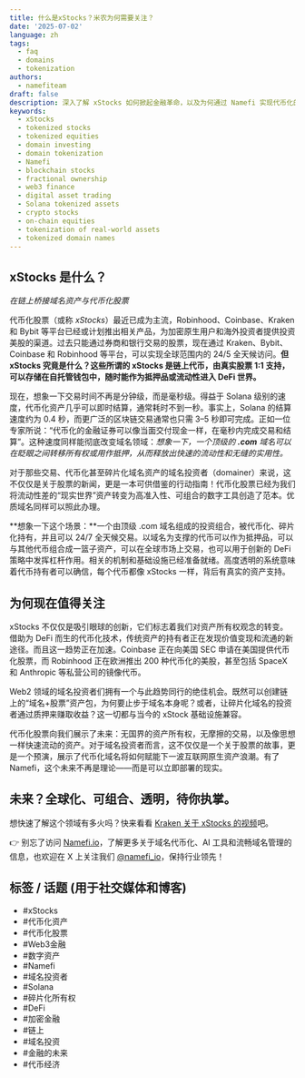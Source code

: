 ```yaml
---
title: 什么是xStocks？米农为何需要关注？
date: '2025-07-02'
language: zh
tags:
  - faq
  - domains
  - tokenization
authors:
  - namefiteam
draft: false
description: 深入了解 xStocks 如何掀起金融革命，以及为何通过 Namefi 实现代币化的域名投资者，能够在这场数字化转型中抢占先机。
keywords:
  - xStocks
  - tokenized stocks
  - tokenized equities
  - domain investing
  - domain tokenization
  - Namefi
  - blockchain stocks
  - fractional ownership
  - web3 finance
  - digital asset trading
  - Solana tokenized assets
  - crypto stocks
  - on-chain equities
  - tokenization of real-world assets
  - tokenized domain names
---
```

## xStocks 是什么？

_在链上桥接域名资产与代币化股票_

代币化股票（或称 _xStocks_）最近已成为主流，Robinhood、Coinbase、Kraken 和 Bybit 等平台已经或计划推出相关产品，为加密原生用户和海外投资者提供投资美股的渠道。过去只能通过券商和银行交易的股票，现在通过 Kraken、Bybit、Coinbase 和 Robinhood 等平台，可以实现全球范围内的 24/5 全天候访问。**但 xStocks 究竟是什么？这些所谓的 xStocks 是链上代币，由真实股票 1:1 支持，可以存储在自托管钱包中，随时能作为抵押品或流动性进入 DeFi 世界。**

现在，想象一下交易时间不再是分钟级，而是毫秒级。得益于 Solana 级别的速度，代币化资产几乎可以即时结算，通常耗时不到一秒。事实上，Solana 的结算速度约为 0.4 秒，而更广泛的区块链交易通常也只需 3–5 秒即可完成。正如一位专家所说：“代币化的金融证券可以像当面交付现金一样，在毫秒内完成交易和结算”。这种速度同样能彻底改变域名领域：_想象一下，一个顶级的 **.com** 域名可以在眨眼之间转移所有权或用作抵押，从而释放出快速的流动性和无缝的实用性。_

对于那些交易、代币化甚至碎片化域名资产的域名投资者（domainer）来说，这不仅仅是关于股票的新闻，更是一本可供借鉴的行动指南！代币化股票已经为我们将流动性差的“现实世界”资产转变为高准入性、可组合的数字工具创造了范本。优质域名同样可以照此办理。

**想象一下这个场景：**一个由顶级 .com 域名组成的投资组合，被代币化、碎片化持有，并且可以 24/7 全天候交易。以域名为支撑的代币可以作为抵押品，可以与其他代币组合成一篮子资产，可以在全球市场上交易，也可以用于创新的 DeFi 策略中发挥杠杆作用。相关的机制和基础设施已经准备就绪。高度透明的系统意味着代币持有者可以确信，每个代币都像 xStocks 一样，背后有真实的资产支持。

## 为何现在值得关注

xStocks 不仅仅是吸引眼球的创新，它们标志着我们对资产所有权观念的转变。借助为 DeFi 而生的代币化技术，传统资产的持有者正在发现价值变现和流通的新途径。而且这一趋势正在加速。Coinbase 正在向美国 SEC 申请在美国提供代币化股票，而 Robinhood 正在欧洲推出 200 种代币化的美股，甚至包括 SpaceX 和 Anthropic 等私营公司的镜像代币。

Web2 领域的域名投资者们拥有一个与此趋势同行的绝佳机会。既然可以创建链上的“域名+股票”资产包，为何要止步于域名本身呢？或者，让碎片化域名的投资者通过质押来赚取收益？这一切都与当今的 xStock 基础设施兼容。

代币化股票向我们展示了未来：无国界的资产所有权，无摩擦的交易，以及像思想一样快速流动的资产。对于域名投资者而言，这不仅仅是一个关于股票的故事，更是一个预演，展示了代币化域名将如何赋能下一波互联网原生资产浪潮。有了 Namefi，这个未来不再是理论——而是可以立即部署的现实。

## 未来？全球化、可组合、透明，待你执掌。

想快速了解这个领域有多火吗？快来看看 [Kraken 关于 xStocks 的视频](https://www.youtube.com/watch?v=OpiyVve5URM)吧。

👉 别忘了访问 [Namefi.io](https://namefi.io/?utm_source=blog&utm_medium=blog&utm_campaign=xtocks)，了解更多关于域名代币化、AI 工具和流畅域名管理的信息，也欢迎在 X 上关注我们 [@namefi\_io](https://x.com/namefi_io?utm_source=blog&utm_medium=blog&utm_campaign=xtocks)，保持行业领先！

## 标签 / 话题 (用于社交媒体和博客)

*   #xStocks
*   #代币化资产
*   #代币化股票
*   #Web3金融
*   #数字资产
*   #Namefi
*   #域名投资者
*   #Solana
*   #碎片化所有权
*   #DeFi
*   #加密金融
*   #链上
*   #域名投资
*   #金融的未来
*   #代币经济
